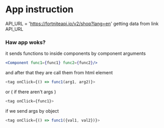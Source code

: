 # App instruction

API_URL = 'https://fortniteapi.io/v2/shop?lang=en'
getting data from link API_URL

### Haw app woks?

it sends functions to inside components by component arguments

```jsx
<Component func1={func1} func2={func2}/>
```

and after that they are call them from html element

```js
<tag onClick={() => func1(arg1, arg2)}>
```
or ( if there aren't args )
```js
<tag onClick={func1}>
```
if we send args by object
```js
<tag onClick={() => func1({val1, val2})}>
```
